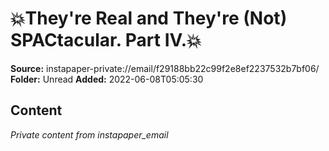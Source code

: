 # 💥They're Real and They're (Not) SPACtacular. Part IV.💥

**Source:** instapaper-private://email/f29188bb22c99f2e8ef2237532b7bf06/
**Folder:** Unread
**Added:** 2022-06-08T05:05:30




## Content
*Private content from instapaper_email*
